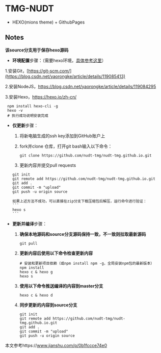 
# TMG-NUDT
 - HEXO(mions theme) + GithubPages



## Notes

**该source分支用于保存hexo源码**

- **环境配置**步骤：（需要hexo环境，[具体参考这里](https://zhuanlan.zhihu.com/p/299161193)）

1.安装Git，[https://git-scm.com/](https://blog.csdn.net/yaorongke/article/details/119085413)

2.安装NodeJS，https://blog.csdn.net/yaorongke/article/details/119084295

3.安装Hexo，https://hexo.io/zh-cn/

     npm install hexo-cli -g
     hexo -v
     # 执行成功说明安装完成


- **仅更新**步骤：
  
   1. 将新电脑生成的ssh key添加到GitHub账户上
      
   2. fork并clone 仓库，打开git bash输入以下命令：

      ```
      git clone https://github.com/nudt-tmg/nudt-tmg.github.io.git
      ```
  
   4. 更新内容并提交pull requests

     ```
     git init
     git remote add https://github.com/nudt-tmg/nudt-tmg.github.io.git
     git add .
     git commit -m "upload"
     git push -u origin source
     ```
      如果上述方法不成功，可以直接在zip分支下载压缩包后解压，运行命令进行验证：
      ```
      hexo s
      ```


  
  
- **更新并编译**步骤：
  
  1. **确保本地源码和source分支源码保持一致，不一致则拉取最新源码**

     ```
     git pull
     ```
  
  2. **更新内容后使用以下命令检查更新内容**
  
     ```shell
     # 安装和更新项目依赖（或npm install npm -g，全局安装npm包的最新版本）
     npm install
     hexo c & hexo g
     hexo s
     ```
  
  3. **使用以下命令推送编译的内容到master分支**
  
     ```
     hexo c & hexo d
     ```
  
  4. **同步更新的内容到source分支**

     ```
     git init
     git remote add https://github.com/nudt-tmg/nudt-tmg.github.io.git
     git add .
     git commit -m "upload"
     git push -u origin source
     ```

本文参考https://www.jianshu.com/p/0b1fccce74e0
